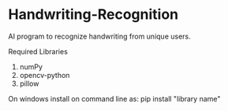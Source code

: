 # Handwriting-Recognition

AI program to recognize handwriting from unique users.


Required Libraries
1. numPy
2. opencv-python
3. pillow

On windows install on command line as: pip install "library name"

